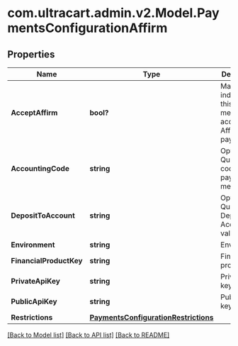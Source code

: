 # com.ultracart.admin.v2.Model.PaymentsConfigurationAffirm
## Properties

Name | Type | Description | Notes
------------ | ------------- | ------------- | -------------
**AcceptAffirm** | **bool?** | Master flag indicating this merchant accepts Affirm payments | [optional] 
**AccountingCode** | **string** | Optional Quickbooks code for this payment method | [optional] 
**DepositToAccount** | **string** | Optional Quickbooks Deposit to Account value | [optional] 
**Environment** | **string** | Environment | [optional] 
**FinancialProductKey** | **string** | Financial product key | [optional] 
**PrivateApiKey** | **string** | Private API key | [optional] 
**PublicApiKey** | **string** | Public API key | [optional] 
**Restrictions** | [**PaymentsConfigurationRestrictions**](PaymentsConfigurationRestrictions.md) |  | [optional] 


[[Back to Model list]](../README.md#documentation-for-models) [[Back to API list]](../README.md#documentation-for-api-endpoints) [[Back to README]](../README.md)

